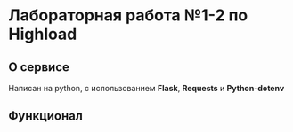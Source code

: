 # Лабораторная работа №1-2 по Highload

## О сервисе

Написан на python, с использованием **Flask**, **Requests** и **Python-dotenv**

## Функционал
